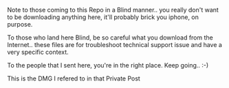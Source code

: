 Note to those coming to this Repo in a Blind manner.. you really don't want to be downloading anything here, it'll probably brick you iphone, on purpose.

To those who land here Blind, be so careful what you download from the Internet.. these files are for troubleshoot technical support issue and have a very specific context.

To the people that I sent here, you're in the right place. Keep going.. :-)

This is the DMG I refered to in that Private Post
